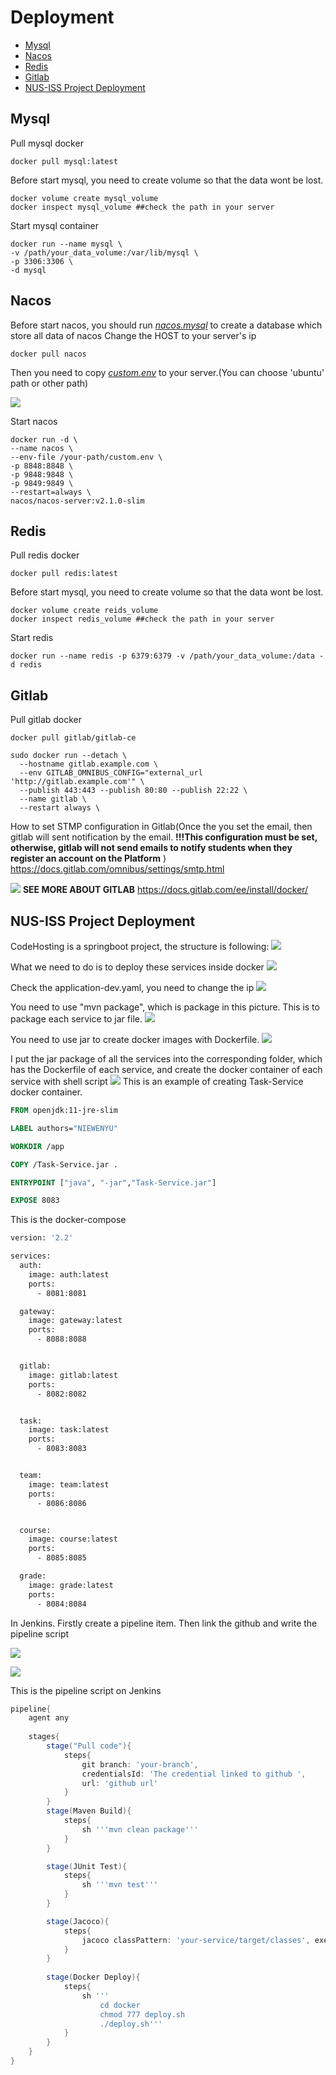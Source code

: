 # Deployment

* [Mysql](#mysql)
* [Nacos](#nacos)
* [Redis](#redis)
* [Gitlab](#gitlab)
* [NUS-ISS Project Deployment](#nus-iss-project-deployment)

## Mysql
Pull mysql docker 
```shell
docker pull mysql:latest
```
Before start mysql, you need to create volume so that the data wont be lost.
```shell
docker volume create mysql_volume
docker inspect mysql_volume ##check the path in your server
```
Start mysql container
```shell
docker run --name mysql \ 
-v /path/your_data_volume:/var/lib/mysql \
-p 3306:3306 \
-d mysql
```
## Nacos
Before start nacos, you should run [_nacos.mysql_](nacos.sql) to create a database which store all data of nacos
Change the HOST to your server's ip
```shell
docker pull nacos
```
Then you need to copy [_custom.env_](custom.env) to your server.(You can choose 'ubuntu' path or other path)

![](img_7.png)

Start nacos
```shell
docker run -d \
--name nacos \
--env-file /your-path/custom.env \
-p 8848:8848 \
-p 9848:9848 \
-p 9849:9849 \
--restart=always \
nacos/nacos-server:v2.1.0-slim
```

## Redis
Pull redis docker
```shell
docker pull redis:latest
```
Before start mysql, you need to create volume so that the data wont be lost.
```shell
docker volume create reids_volume
docker inspect redis_volume ##check the path in your server
```
Start redis
```shell
docker run --name redis -p 6379:6379 -v /path/your_data_volume:/data -d redis
```
## Gitlab
Pull gitlab docker
```shell
docker pull gitlab/gitlab-ce
```

```shell
sudo docker run --detach \
  --hostname gitlab.example.com \
  --env GITLAB_OMNIBUS_CONFIG="external_url 'http://gitlab.example.com'" \
  --publish 443:443 --publish 80:80 --publish 22:22 \
  --name gitlab \
  --restart always \
```

How to set STMP configuration in Gitlab(Once the you set the email, then gitlab will sent notification by the email.
**!!!This configuration must be set, otherwise, 
gitlab will not send emails to notify students 
when they register an account on the Platform** )
https://docs.gitlab.com/omnibus/settings/smtp.html

![](img_6.png)
**SEE MORE ABOUT GITLAB** https://docs.gitlab.com/ee/install/docker/

## NUS-ISS Project Deployment
CodeHosting is a springboot project, the structure is following: 
![](img.png)

What we need to do is to deploy these services inside docker
![](img_1.png)

Check the application-dev.yaml, you need to change the ip
![](img_2.png)

You need to use "mvn package", which is package in this picture. This is to package each service to jar file.
![](img_3.png)

You need to use jar to create docker images with Dockerfile.
![](img_4.png)

I put the jar package of all the services into the corresponding folder, which has the Dockerfile of each service, and create the docker container of each service with shell script
![](img_5.png)
This is an example of creating Task-Service docker container.
```dockerfile
FROM openjdk:11-jre-slim

LABEL authors="NIEWENYU"

WORKDIR /app

COPY /Task-Service.jar .

ENTRYPOINT ["java", "-jar","Task-Service.jar"]

EXPOSE 8083

```


This is the docker-compose
```dockerfile
version: '2.2'

services:
  auth:
    image: auth:latest
    ports:
      - 8081:8081

  gateway:
    image: gateway:latest
    ports:
      - 8088:8088


  gitlab:
    image: gitlab:latest
    ports:
      - 8082:8082


  task:
    image: task:latest
    ports:
      - 8083:8083


  team:
    image: team:latest
    ports:
      - 8086:8086


  course:
    image: course:latest
    ports:
      - 8085:8085

  grade:
    image: grade:latest
    ports:
      - 8084:8084

```
In Jenkins. Firstly create a pipeline item. Then link the github and write the pipeline script

![](jenkins.jpg)

![](pipeline.jpg)

This is the pipeline script on Jenkins
```groovy
pipeline{
    agent any
    
    stages{
        stage("Pull code"){
            steps{
                git branch: 'your-branch',
                credentialsId: 'The credential linked to github ',
                url: 'github url'
            }
        }
        stage(Maven Build){
            steps{
                sh '''mvn clean package'''
            }
        }

        stage(JUnit Test){
            steps{
                sh '''mvn test'''
            }
        }

        stage(Jacoco){
            steps{
                jacoco classPattern: 'your-service/target/classes', execPattern: 'your-service/target/coverage-reports/**.exec',runAlways: true
            }
        }
        
        stage(Docker Deploy){
            steps{
                sh '''
                    cd docker 
                    chmod 777 deploy.sh
                    ./deploy.sh'''
            }
        }
    }
}
```

